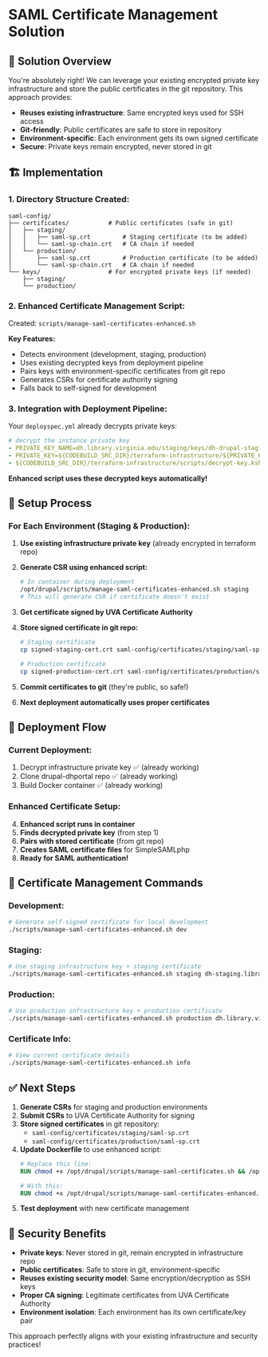# SAML Certificate Management Solution

## 🎯 Solution Overview

You're absolutely right! We can leverage your existing encrypted private key infrastructure and store the public certificates in the git repository. This approach provides:

- **Reuses existing infrastructure**: Same encrypted keys used for SSH access
- **Git-friendly**: Public certificates are safe to store in repository  
- **Environment-specific**: Each environment gets its own signed certificate
- **Secure**: Private keys remain encrypted, never stored in git

## 🏗️ Implementation

### **1. Directory Structure Created:**

```
saml-config/
├── certificates/           # Public certificates (safe in git)
│   ├── staging/
│   │   ├── saml-sp.crt         # Staging certificate (to be added)
│   │   └── saml-sp-chain.crt   # CA chain if needed
│   └── production/
│       ├── saml-sp.crt         # Production certificate (to be added)
│       └── saml-sp-chain.crt   # CA chain if needed
└── keys/                   # For encrypted private keys (if needed)
    ├── staging/
    └── production/
```

### **2. Enhanced Certificate Management Script:**

Created: `scripts/manage-saml-certificates-enhanced.sh`

**Key Features:**
- Detects environment (development, staging, production)
- Uses existing decrypted keys from deployment pipeline
- Pairs keys with environment-specific certificates from git repo
- Generates CSRs for certificate authority signing
- Falls back to self-signed for development

### **3. Integration with Deployment Pipeline:**

Your `deployspec.yml` already decrypts private keys:
```yaml
# decrypt the instance private key  
- PRIVATE_KEY_NAME=dh.library.virginia.edu/staging/keys/dh-drupal-staging.pem
- PRIVATE_KEY=${CODEBUILD_SRC_DIR}/terraform-infrastructure/${PRIVATE_KEY_NAME}
- ${CODEBUILD_SRC_DIR}/terraform-infrastructure/scripts/decrypt-key.ksh ${PRIVATE_KEY}.cpt ${PRIVATE_KEY_NAME}
```

**Enhanced script uses these decrypted keys automatically!**

## 🔧 Setup Process

### **For Each Environment (Staging & Production):**

1. **Use existing infrastructure private key** (already encrypted in terraform repo)

2. **Generate CSR using enhanced script:**
   ```bash
   # In container during deployment
   /opt/drupal/scripts/manage-saml-certificates-enhanced.sh staging
   # This will generate CSR if certificate doesn't exist
   ```

3. **Get certificate signed by UVA Certificate Authority**

4. **Store signed certificate in git repo:**
   ```bash
   # Staging certificate
   cp signed-staging-cert.crt saml-config/certificates/staging/saml-sp.crt
   
   # Production certificate  
   cp signed-production-cert.crt saml-config/certificates/production/saml-sp.crt
   ```

5. **Commit certificates to git** (they're public, so safe!)

6. **Next deployment automatically uses proper certificates**

## 🚀 Deployment Flow

### **Current Deployment:**
1. Decrypt infrastructure private key ✅ (already working)
2. Clone drupal-dhportal repo ✅ (already working)
3. Build Docker container ✅ (already working)

### **Enhanced Certificate Setup:**
4. **Enhanced script runs in container**
5. **Finds decrypted private key** (from step 1)
6. **Pairs with stored certificate** (from git repo)
7. **Creates SAML certificate files** for SimpleSAMLphp
8. **Ready for SAML authentication!**

## 🔄 Certificate Management Commands

### **Development:**
```bash
# Generate self-signed certificate for local development
./scripts/manage-saml-certificates-enhanced.sh dev
```

### **Staging:**
```bash  
# Use staging infrastructure key + staging certificate
./scripts/manage-saml-certificates-enhanced.sh staging dh-staging.library.virginia.edu
```

### **Production:**
```bash
# Use production infrastructure key + production certificate  
./scripts/manage-saml-certificates-enhanced.sh production dh.library.virginia.edu
```

### **Certificate Info:**
```bash
# View current certificate details
./scripts/manage-saml-certificates-enhanced.sh info
```

## ✅ Next Steps

1. **Generate CSRs** for staging and production environments
2. **Submit CSRs** to UVA Certificate Authority for signing
3. **Store signed certificates** in git repository:
   - `saml-config/certificates/staging/saml-sp.crt`
   - `saml-config/certificates/production/saml-sp.crt`
4. **Update Dockerfile** to use enhanced script:
   ```dockerfile
   # Replace this line:
   RUN chmod +x /opt/drupal/scripts/manage-saml-certificates.sh && /opt/drupal/scripts/manage-saml-certificates.sh prod
   
   # With this:
   RUN chmod +x /opt/drupal/scripts/manage-saml-certificates-enhanced.sh && /opt/drupal/scripts/manage-saml-certificates-enhanced.sh production
   ```
5. **Test deployment** with new certificate management

## 🔐 Security Benefits

- **Private keys**: Never stored in git, remain encrypted in infrastructure repo
- **Public certificates**: Safe to store in git, environment-specific
- **Reuses existing security model**: Same encryption/decryption as SSH keys
- **Proper CA signing**: Legitimate certificates from UVA Certificate Authority
- **Environment isolation**: Each environment has its own certificate/key pair

This approach perfectly aligns with your existing infrastructure and security practices!
